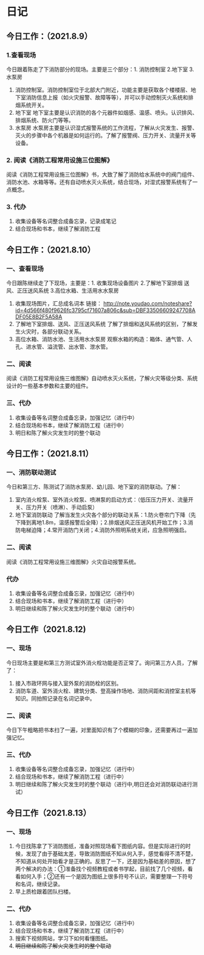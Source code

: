 # 日记

## 今日工作：（2021.8.9）
### 1.查看现场
今日跟着陈走了下消防部分的现场。主要是三个部分：1. 消防控制室 2.地下室 3.水泵房
1. 消防控制室。消防控制室位于北部大门附近，功能主要是获取各个楼楼层、地下室消防信息上报（如火灾报警、故障等等），并可以手动控制灭火系统和排烟系统开关。
2. 地下室 地下室主要是认识消防的各个元器件如烟感、温感、喷头。认识排风、排烟系统、防火门等等。
3. 水泵房 水泵房主要是认识湿式报警系统的工作流程，了解从火灾发生、报警、灭火的步骤中各个机器是如何运行的。了解了报警阀、压力开关、流量开关等设备。
### 2. 阅读《消防工程常用设施三位图解》
阅读《消防工程常用设施三位图解》书，大致了解了消防给水系统中的阀门组件、消防水池、水箱等等。还有自动喷水灭火系统，结合现场，对湿式报警系统有了一点概念。
### 3. 代办
1. 收集设备等名词整合成备忘录，记录成笔记
2. 结合现场和书本，继续了解消防工程

## 今日工作：（2021.8.10） 
### 一、查看现场
今日跟陈继续走了下现场，主要是：1. 收集现场设备图片 2.了解地下室排烟 送风、正压送风系统 3.高位水箱、生活用水水泵房
1. 收集现场图片，汇总成名词本 链接： http://note.youdao.com/noteshare?id=4d566f480f9626fc3795cf71607a806c&sub=DBF33506609247708ADF05E8B2F5A58A
2. 了解地下室排烟、送风、正压送风系统 了解了排烟和送风系统的区别，了解发生火灾时，各部分联动关系。
3. 高位水箱、消防水池、生活用水水泵房 观察水箱的构造：箱体、通气管、人孔、进水管、溢流管、出水管、泄水管。
### 二、阅读
阅读《消防工程常用设施三维图解》自动喷水灭火系统，了解火灾等级分类、系统设计的一些基本参数和主要的组件。
### 三、代办
1. 收集设备等名词整合成备忘录，加强记忆（进行中）
2. 结合现场和书本，继续了解消防工程（进行中）
3. 明日和陈了解火灾发生时的整个联动

## 今日工作：（2021.8.11）
### 一、消防联动测试
今日和第三方、陈测试了消防水泵房、幼儿园、地下室的消防联动。了解：
1. 室内消火栓泵、室外消火栓泵、喷淋泵的启动方式：（低压压力开关、流量开关、压力开关（喷淋）、手动启泵）
2. 地下室消防联动 了解当发生火灾各个部分的联动关系：1.防火卷帘门下降（先下降到离地1.8m，温感报警后全降）；2.排烟送风正压送风机开始工作；3.消防电梯迫降；4.常开消防门关闭；4.消防外照明系统关闭，应急照明强启。
### 二、阅读
阅读《消防工程常用设施三维图解》火灾自动报警系统。
### 代办
1. 收集设备等名词整合成备忘录，加强记忆（进行中）
2. 结合现场和书本，继续了解消防工程（进行中）
3. 明日继续和陈了解火灾发生时的整个联动（进行中）

## 今日工作（2021.8.12)
### 一、现场
今日现场主要是和第三方测试室外消火栓功能是否正常了。询问第三方人员，了解了：
1. 接入市政环网与接入室外泵的消防栓的区别。
2. 消防车道、室外消火栓、建筑分类、登高操作场地、消防间距和消控室主机等知识。同拍照记录在名词记录中。
### 二、阅读
今日下午粗略把书本扫了一遍，对里面知识有了个模糊的印象，还需要再过一遍加强记忆。
### 三、代办
1. 收集设备等名词整合成备忘录，加强记忆（进行中）
2. 结合现场和书本，继续了解消防工程（进行中）
3. 明日继续和陈了解火灾发生时的整个联动（进行中,明日还会对消防联动进行测试）

## 今日工作（2021.8.13）
### 一、现场
1. 今日找陈拿了下消防图纸，准备对照现场看下图纸内容。但是实际进行的时候，发现了由于基础太差，导致消防图纸不知从何入手，感觉看得不清不楚，不知道从何处开始看才是正确的。反思了一下，还是因为基础差的原因，想了两个解决的办法：①准备找个视频教程或者书学起，目前找了几个视频，看看如何入手；②还有一个是因为图纸上很多符号不认识，需要整理一下符号和名词，继续记录。
2. 早上质检跟着团队扫楼。
   
### 二、代办
1. 收集设备等名词整合成备忘录，加强记忆（进行中）
2. 结合现场和书本，继续了解消防工程（进行中）
3. 搜索下视频网站，学习下如何看懂图纸。
4. ~~明日继续和陈了解火灾发生时的整个联动~~
